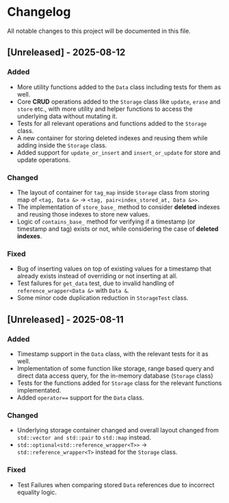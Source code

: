 # Changelog

All notable changes to this project will be documented in this file.

## [Unreleased] - 2025-08-12
### Added
- More utility functions added to the `Data` class including tests for them as well.
- Core **CRUD** operations added to the `Storage` class like `update`, `erase` and `store` etc., with more utility and helper functions to access the underlying data without mutating it.
- Tests for all relevant operations and functions added to the `Storage` class.
- A new container for storing deleted indexes and reusing them while adding inside the `Storage` class.
- Added support for `update_or_insert` and `insert_or_update` for store and update operations.

### Changed
- The layout of container for `tag_map` inside `Storage` class from storing map of `<tag, Data &>` -> `<tag, pair<index_stored_at, Data &>>`.
- The implementation of `store_base_` method to consider **deleted** indexes and reusing those indexes to store new values.
- Logic of `contains_base_` method for verifying if a timestamp (or timestamp and tag) exists or not, while considering the case of **deleted indexes**.

### Fixed
- Bug of inserting values on top of existing values for a timestamp that already exists instead of overriding or not inserting at all.
- Test failures for `get_data` test, due to invalid handling of `reference_wrapper<Data &>` with `Data &`.
- Some minor code duplication reduction in `StorageTest` class.

## [Unreleased] - 2025-08-11
### Added
- Timestamp support in the `Data` class, with the relevant tests for it as well.
- Implementation of some function like storage, range based query and direct data access query, for the in-memory database (`Storage` class)
- Tests for the functions added for `Storage` class for the relevant functions implementated.
- Added `operator==` support for the `Data` class.

### Changed
- Underlying storage container changed and overall layout changed from `std::vector and std::pair` to `std::map` instead.
- `std::optional<std::reference_wrapper<T>>` -> `std::reference_wrapper<T>` instead for the `Storage` class.

### Fixed
- Test Failures when comparing stored `Data` references due to incorrect equality logic.

